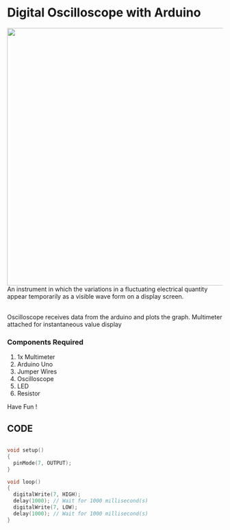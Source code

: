 <h1>Digital Oscilloscope with Arduino</h1>
<div>
    <img width=600 align=right src="https://github.com/Curovearth/Dive-into-Electronics/blob/main/Basics%201/18-Function%20Generator%20with%20Oscilloscope/function%20generator.gif">
    <p>An instrument in which the variations in a fluctuating electrical quantity appear temporarily as a visible wave form on a display screen.<br><br>
  <p> Oscilloscope receives data from the arduino and plots the graph. Multimeter attached for instantaneous value display</p>   
  
  <h3>Components Required</h3>
  <ol>
    <li>1x Multimeter</li>
    <li>Arduino Uno</li>
    <li>Jumper Wires</li>
    <li>Oscilloscope</li>
    <li>LED</li>
    <li>Resistor</li>
  </ol>
    
  <p>Have Fun !</p>
    
</div>

## CODE
```C++

void setup()
{
  pinMode(7, OUTPUT);
}

void loop()
{
  digitalWrite(7, HIGH);
  delay(1000); // Wait for 1000 millisecond(s)
  digitalWrite(7, LOW);
  delay(1000); // Wait for 1000 millisecond(s)
}

